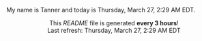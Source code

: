 My name is Tanner and today is Thursday, March 27, 2:29 AM EDT.

<p align="center">This <i>README</i> file is generated <b>every 3 hours</b>!</br>Last refresh: Thursday, March 27, 2:29 AM EDT<br /></p>

